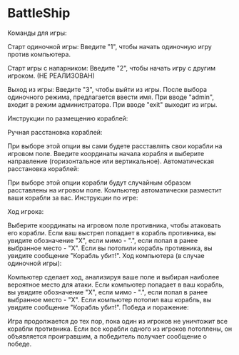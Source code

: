 # BattleShip
Команды для игры:

Старт одиночной игры: Введите "1", чтобы начать одиночную игру против компьютера.

Старт игры с напарником: Введите "2", чтобы начать игру с другим игроком. (НЕ РЕАЛИЗОВАН)

Выход из игры: Введите "3", чтобы выйти из игры.
После выбора одиночного режима, предлагается ввести имя. 
При вводе "admin", входит в режим администратора.
При вводе "exit" выходит из игры.

Инструкции по размещению кораблей:

Ручная расстановка кораблей:

При выборе этой опции вы сами будете расставлять свои корабли на игровом поле.
Введите координаты начала корабля и выберите направление (горизонтальное или вертикальное).
Автоматическая расстановка кораблей:

При выборе этой опции корабли будут случайным образом расставлены на игровом поле.
Компьютер автоматически разместит ваши корабли за вас.
Инструкции по игре:

Ход игрока:

Выберите координаты на игровом поле противника, чтобы атаковать его корабли.
Если ваш выстрел попадает в корабль противника, вы увидите обозначение "X", если мимо - ".", если попал в ранее выбранное место - "X".
Если вы потопили корабль противника, вы увидите сообщение "Корабль убит!".
Ход компьютера (в случае одиночной игры):

Компьютер сделает ход, анализируя ваше поле и выбирая наиболее вероятное место для атаки.
Если компьютер попадает в ваш корабль, вы увидите обозначение "X", если мимо - ".", если попал в ранее выбранное место - "X".
Если компьютер потопил ваш корабль, вы увидите сообщение "Корабль убит!".
Победа и поражение:

Игра продолжается до тех пор, пока один из игроков не уничтожит все корабли противника.
Если все корабли одного из игроков потоплены, он объявляется проигравшим, а победитель получает сообщение о победе.
